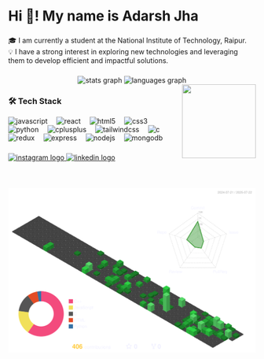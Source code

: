 <h1 align="left">Hi 👋! My name is Adarsh Jha</h1>

###

<p align="left">🎓 I am currently a student at the National Institute of Technology, Raipur.<br>💡 I have a strong interest in exploring new technologies and leveraging them to develop efficient and impactful solutions.</p>

###

<div align="center">
  <img src="https://github-readme-stats.vercel.app/api?username=hacketthadwin&hide_title=false&hide_rank=false&show_icons=true&include_all_commits=true&count_private=true&disable_animations=false&theme=dracula&locale=en&hide_border=false" height="150" alt="stats graph"  />
  <img src="https://github-readme-stats.vercel.app/api/top-langs?username=hacketthadwin&locale=en&hide_title=false&layout=compact&card_width=320&langs_count=5&theme=dracula&hide_border=false" height="150" alt="languages graph"  />
</div>

<img align="right" src="https://media.giphy.com/media/v1.Y2lkPWVjZjA1ZTQ3c3VkOHE0eHF0OGZqMzlrMzFqNnFzb3h4MmQ3YjkyOGF0YW52cDk3aSZlcD12MV9naWZzX3NlYXJjaCZjdD1n/PZrjGkr334fXa/giphy.gif" width="150" height="150" />

###

### 🛠️ Tech Stack

<div align="left" >
  <img src="https://cdn.jsdelivr.net/gh/devicons/devicon/icons/javascript/javascript-plain.svg" height="30" width="30" alt="javascript" />
  <img width="10"/>

  <img src="https://cdn.jsdelivr.net/gh/devicons/devicon/icons/react/react-original.svg" height="30" width="30" alt="react" />
  <img width="10"/>

  <img src="https://cdn.jsdelivr.net/gh/devicons/devicon/icons/html5/html5-plain.svg" height="30" width="30" alt="html5" />
  <img width="10"/>

  <img src="https://cdn.jsdelivr.net/gh/devicons/devicon/icons/css3/css3-plain.svg" height="30" width="30" alt="css3" />
  <img width="10"/>

  <img src="https://cdn.jsdelivr.net/gh/devicons/devicon/icons/python/python-plain.svg" height="30" width="30" alt="python" />
  <img width="10"/>

  <img src="https://cdn.jsdelivr.net/gh/devicons/devicon/icons/cplusplus/cplusplus-plain.svg" height="30" width="30" alt="cplusplus" />
  <img width="10"/>

  <img src="https://cdn.jsdelivr.net/gh/devicons/devicon/icons/tailwindcss/tailwindcss-original-wordmark.svg" height="30" width="30" alt="tailwindcss" />
  <img width="10"/>

  <img src="https://cdn.jsdelivr.net/gh/devicons/devicon/icons/c/c-original.svg" height="30" width="30" alt="c" />
  <img width="10"/>

  <img src="https://cdn.jsdelivr.net/gh/devicons/devicon/icons/redux/redux-original.svg" height="30" width="30" alt="redux" />
  <img width="10"/>

  <img src="https://upload.wikimedia.org/wikipedia/commons/6/64/Expressjs.png" height="30" width="30" alt="express" />
  <img width="10"/>

  <img src="https://cdn.jsdelivr.net/gh/devicons/devicon/icons/nodejs/nodejs-original.svg" height="30" width="30" alt="nodejs" />
  <img width="10"/>

  <img src="https://cdn.jsdelivr.net/gh/devicons/devicon/icons/mongodb/mongodb-original.svg" height="30" width="30" alt="mongodb" />
  <img width="10"/>

</div>


###

<div align="left">
  <a href="https://www.instagram.com/_not_so_adarsh/" target="_blank">
    <img src="https://img.shields.io/static/v1?message=Instagram&logo=instagram&label=&color=E4405F&logoColor=white&labelColor=&style=for-the-badge" height="35" alt="instagram logo"  />
  <a href="https://www.linkedin.com/in/hacketthadwin/" target="_blank">
    <img src="https://img.shields.io/static/v1?message=LinkedIn&logo=linkedin&label=&color=0077B5&logoColor=white&labelColor=&style=for-the-badge" height="35" alt="linkedin logo"  />
  </a>
</div>

###



###

<br clear="both">

![](./profile-3d-contrib/profile-transparent.svg)


###

<div align="center">
<!--   <img src="https://profile-counter.glitch.me/hacketthadwin/count.svg?"  /> -->
</div>

###
